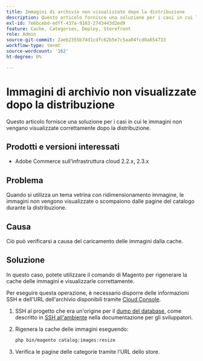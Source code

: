 ```yaml
---
title: Immagini di archivio non visualizzate dopo la distribuzione
description: Questo articolo fornisce una soluzione per i casi in cui le immagini non vengano visualizzate correttamente dopo la distribuzione.
exl-id: 7e6bcebd-edff-437a-9103-2743443d2ed9
feature: Cache, Categories, Deploy, Storefront
role: Admin
source-git-commit: 2aeb2355b74d1cdfc62b5e7c5aa04fcd0a654733
workflow-type: tm+mt
source-wordcount: '162'
ht-degree: 0%

---
```


# Immagini di archivio non visualizzate dopo la distribuzione

Questo articolo fornisce una soluzione per i casi in cui le immagini non vengano visualizzate correttamente dopo la distribuzione.

## Prodotti e versioni interessati

* Adobe Commerce sull’infrastruttura cloud 2.2.x, 2.3.x

## Problema

Quando si utilizza un tema vetrina con ridimensionamento immagine, le immagini non vengono visualizzate o scompaiono dalle pagine del catalogo durante la distribuzione.

## Causa

Ciò può verificarsi a causa del caricamento delle immagini dalla cache.

## Soluzione

In questo caso, potete utilizzare il comando di Magento per rigenerare la cache delle immagini e visualizzarle correttamente.

Per eseguire questa operazione, è necessario disporre delle informazioni SSH e dell&#39;URL dell&#39;archivio disponibili tramite [Cloud Console](https://experienceleague.adobe.com/docs/commerce-cloud-service/user-guide/project/overview.html).

1. SSH al progetto che era un&#39;origine per il [dump del database](/help/how-to/general/create-database-dump-on-cloud.md), come descritto in [SSH all&#39;ambiente](https://experienceleague.adobe.com/en/docs/commerce-cloud-service/user-guide/develop/secure-connections) nella documentazione per gli sviluppatori.
1. Rigenera la cache delle immagini eseguendo:

   ```bash
   php bin/magento catalog:images:resize
   ```

1. Verifica le pagine delle categorie tramite l’URL dello store.
